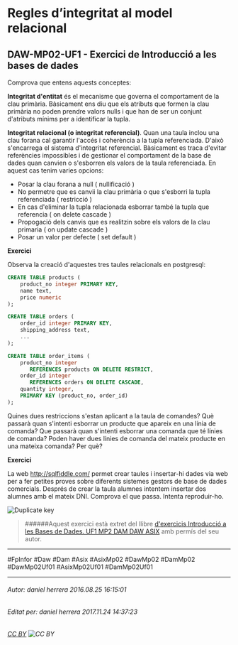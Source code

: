 # Regles d’integritat al model relacional
## DAW-MP02-UF1 - Exercici de Introducció a les bases de dades
Comprova que entens aquests conceptes:

**Integritat d'entitat** és el mecanisme que governa el comportament de la clau primària. Bàsicament ens diu que els atributs que formen la clau primària no poden prendre valors nulls i que han de ser un conjunt d'atributs mínims per a identificar la tupla.

**Integritat relacional (o integritat referencial)**. Quan una taula inclou una clau forana cal garantir l'accés i coherència a la tupla referenciada. D'això s'encarrega el sistema d'integritat referencial. Bàsicament es traca d'evitar referències impossibles i de gestionar el comportament de la base de dades quan canvien o s'esborren els valors de la taula referenciada. En aquest cas tenim varies opcions:

* Posar la clau forana a null ( nullificació )
* No permetre que es canvii la clau primària o que s'esborri la tupla referenciada ( restricció )
* En cas d'eliminar la tupla relacionada esborrar també la tupla que referencia ( on delete cascade ) 
* Propogació dels canvis que es realitzin sobre els valors de la clau primaria ( on update cascade )
* Posar un valor per defecte ( set default )

**Exercici**

Observa la creació d'aquestes tres taules relacionals en postgresql:



```sql
CREATE TABLE products (
    product_no integer PRIMARY KEY,
    name text,
    price numeric
);

CREATE TABLE orders (
    order_id integer PRIMARY KEY,
    shipping_address text,
    ...
);

CREATE TABLE order_items (
    product_no integer 
       REFERENCES products ON DELETE RESTRICT,
    order_id integer 
       REFERENCES orders ON DELETE CASCADE,
    quantity integer,
    PRIMARY KEY (product_no, order_id)
);
```

Quines dues restriccions s'estan aplicant a la taula de comandes? Què passarà quan s'intenti esborrar un producte que apareix en una línia de comanda? Que passarà quan s'intenti esborrar una comanda que té línies de comanda? Poden haver dues línies de comanda del mateix producte en una mateixa comanda? Per què?


**Exercici**

La web http://sqlfiddle.com/ permet crear taules i insertar-hi dades via web per a fer petites proves sobre diferents sistemes gestors de base de dades comercials.
Després de crear la taula alumnes intentem insertar dos alumnes amb el mateix DNI. Comprova el que passa. Intenta reproduir-ho.

![Duplicate key](http://i.imgur.com/kMJIFXj.png)




>
>######Aquest exercici està extret del llibre [d'exercicis Introducció a les Bases de Dades. UF1 MP2 DAM DAW ASIX](https://www.amazon.es/Introducci%C3%B3-Bases-Dades-asix-MP02-UF1/dp/153735096X) amb permís del seu autor. 
>

---

#FpInfor #Daw #Dam #Asix #AsixMp02 #DawMp02 #DamMp02 #DawMp02Uf01 #AsixMp02Uf01 #DamMp02Uf01

---

###### Autor: daniel herrera 2016.08.25 16:15:01
###### Editat per: daniel herrera 2017.11.24 14:37:23
###### [CC BY](https://creativecommons.org/licenses/by/4.0/) ![CC BY](https://licensebuttons.net/l/by/3.0/80x15.png)
